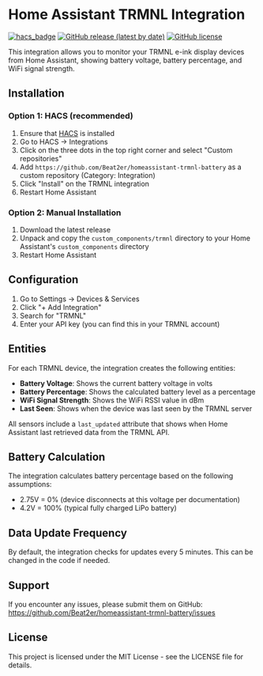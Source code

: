 # Home Assistant TRMNL Integration

[![hacs_badge](https://img.shields.io/badge/HACS-Custom-orange.svg)](https://github.com/custom-components/hacs)
[![GitHub release (latest by date)](https://img.shields.io/github/v/release/yourusername/homeassistant-trmnl)](https://github.com/Beat2er/homeassistant-trmnl-battery/releases)
[![GitHub license](https://img.shields.io/github/license/yourusername/homeassistant-trmnl)](https://github.com/Beat2er/homeassistant-trmnl-battery/blob/main/LICENSE)

This integration allows you to monitor your TRMNL e-ink display devices from Home Assistant, showing battery voltage, battery percentage, and WiFi signal strength.

## Installation

### Option 1: HACS (recommended)

1. Ensure that [HACS](https://hacs.xyz/) is installed
2. Go to HACS -> Integrations
3. Click on the three dots in the top right corner and select "Custom repositories"
4. Add `https://github.com/Beat2er/homeassistant-trmnl-battery` as a custom repository (Category: Integration)
5. Click "Install" on the TRMNL integration
6. Restart Home Assistant

### Option 2: Manual Installation

1. Download the latest release
2. Unpack and copy the `custom_components/trmnl` directory to your Home Assistant's `custom_components` directory
3. Restart Home Assistant

## Configuration

1. Go to Settings -> Devices & Services
2. Click "+ Add Integration"
3. Search for "TRMNL"
4. Enter your API key (you can find this in your TRMNL account)

## Entities

For each TRMNL device, the integration creates the following entities:

- **Battery Voltage**: Shows the current battery voltage in volts
- **Battery Percentage**: Shows the calculated battery level as a percentage
- **WiFi Signal Strength**: Shows the WiFi RSSI value in dBm
- **Last Seen**: Shows when the device was last seen by the TRMNL server

All sensors include a `last_updated` attribute that shows when Home Assistant last retrieved data from the TRMNL API.

## Battery Calculation

The integration calculates battery percentage based on the following assumptions:

- 2.75V = 0% (device disconnects at this voltage per documentation)
- 4.2V = 100% (typical fully charged LiPo battery)

## Data Update Frequency

By default, the integration checks for updates every 5 minutes. This can be changed in the code if needed.

## Support

If you encounter any issues, please submit them on GitHub: https://github.com/Beat2er/homeassistant-trmnl-battery/issues

## License

This project is licensed under the MIT License - see the LICENSE file for details.